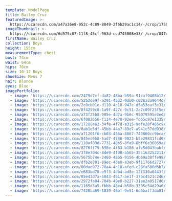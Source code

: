```yaml
---
template: ModelPage
title: Bailey Cruz
featuredImage: >-
  https://ucarecdn.com/a47a36e8-952c-4c89-8049-2f6b29ac1c14/-/crop/1758x1281/0,213/-/preview/
imageThumbnail: >-
  https://ucarecdn.com/6d575c07-11f8-45cf-963d-ccd745008e33/-/crop/847x926/402,0/-/preview/
firstName: Bailey Cruz
collection: Boys
height: 155cm
measurementType: chest
bust: 74cm
waist: 64cm
hips: 76cm
size: 10-12 Boys
shoeSize: Mens 7
hair: Blonde
eyes: Blue
imagePortfolio:
  - image: 'https://ucarecdn.com/2479d7ef-da82-48ba-b59a-91caf9408b12/'
  - image: 'https://ucarecdn.com/5252de9f-a291-4532-9db0-c028a3a9644d/'
  - image: 'https://ucarecdn.com/2c0cb01e-d110-4c18-947c-d5a53eaf3e31/'
  - image: 'https://ucarecdn.com/8f4259c8-1a9f-427c-9c51-2a7c09f23f5e/'
  - image: 'https://ucarecdn.com/a73f25b8-905e-4d7a-9b6c-95079595e3ed/'
  - image: 'https://ucarecdn.com/6f082656-f114-4e70-92ee-fd65c97e1335/'
  - image: 'https://ucarecdn.com/17286aa2-34fe-4f7d-a315-9efe20f466c9/'
  - image: 'https://ucarecdn.com/0ab1e5df-45bb-44a7-89e7-a941c57dd938/'
  - image: 'https://ucarecdn.com/a71201f6-cb03-456a-8867-743860cc9bca/'
  - image: 'https://ucarecdn.com/845ed6b8-5ad7-4786-9823-b5e29831fcd0/'
  - image: 'https://ucarecdn.com/110af89d-7731-48b5-8fa9-8bff6e36069a/'
  - image: 'https://ucarecdn.com/8276ff79-698e-4f63-b186-afc5d043babf/'
  - image: 'https://ucarecdn.com/3f8e704c-8de9-4f98-a565-35c163252211/'
  - image: 'https://ucarecdn.com/5675b74e-2460-48b5-9156-4b69a38ffe98/'
  - image: 'https://ucarecdn.com/dfb2e801-89ec-43e0-a3eb-9f11766d2727/'
  - image: 'https://ucarecdn.com/00dae972-78a4-4c18-afed-c28fa580d6b7/'
  - image: 'https://ucarecdn.com/e683bd78-e9f3-4db4-ad8e-12f330a0443f/'
  - image: 'https://ucarecdn.com/05e43d7a-5043-4917-ae1f-37bc4521c246/'
  - image: 'https://ucarecdn.com/2972fa04-704b-49e0-b227-31ee2a0517d6/'
  - image: 'https://ucarecdn.com/1165d3a5-fbbb-48e4-b58b-3395c54d29a6/'
  - image: 'https://ucarecdn.com/7428ba69-1839-46bf-9e51-6d6baff3da81/'
---
```


